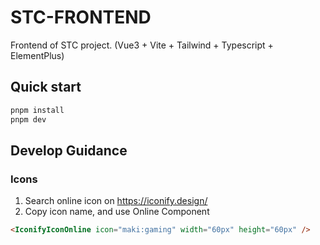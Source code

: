 # STC-FRONTEND

Frontend of STC project. (Vue3 + Vite + Tailwind + Typescript + ElementPlus)

## Quick start

```bash
pnpm install
pnpm dev
```

## Develop Guidance

### Icons

1. Search online icon on https://iconify.design/
2. Copy icon name, and use Online Component
  ```html
  <IconifyIconOnline icon="maki:gaming" width="60px" height="60px" />
  ```
